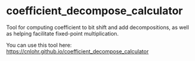 # coefficient_decompose_calculator
Tool for computing coefficient to bit shift and add decompositions, as well as helping facilitate fixed-point multiplication.

You can use this tool here: https://cnlohr.github.io/coefficient_decompose_calculator


